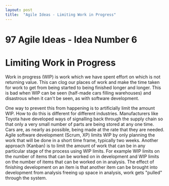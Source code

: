 ```yaml
---
layout: post
title:  "Agile Ideas - Limiting Work in Progress"
---
```



# 97 Agile Ideas - Idea Number 6 
# Limiting Work in Progress

Work in progress (WIP) is work which we have spent effort on which is not returning value. This can clog our places of work and make the time taken for work to get from being started to being finished longer and longer. This is bad when WIP can be seen (half-made cars filling warehouses) and disastrous when it can't be seen, as with software development.  

One way to prevent this from happening is to artificially limit the amount WIP. How to do this is different for different industries. Manufacturers like Toyota have developed ways of signalling back through the supply chain so that only a very small number of parts are being stored at any one time. Cars are, as nearly as possible, being made at the rate that they are needed. Agile software development (Scrum, XP) limits WIP by only planning the work that will be done in a short time frame, typically two weeks. Another approach (Kanban) is to limit the amount of work that can be in any particular stage of the process using WIP limits. For example WIP limits on the number of items that can be worked on in development and WIP limits on the number of items that can be worked on in analysis. The effect of finishing development on an item is that another item can be brought into development from analysis freeing up space in analysis, work gets "pulled" through the system.
